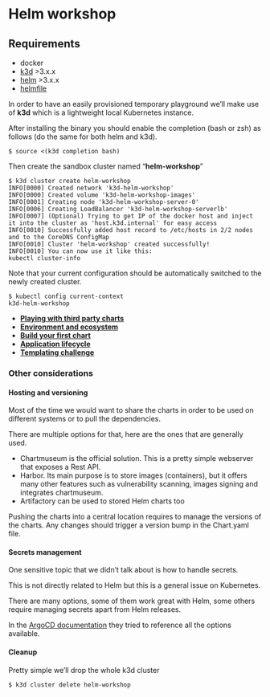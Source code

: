 # Helm workshop

## Requirements

* docker
* [k3d](https://k3d.io/) >3.x.x
* [helm](https://helm.sh/docs/intro/install/) >3.x.x
* [helmfile](https://github.com/roboll/helmfile)

In order to have an easily provisioned temporary playground we’ll make use of **k3d** which is a lightweight local Kubernetes instance.

After installing the binary you should enable the completion (bash or zsh) as follows (do the same for both helm and k3d).

```console
$ source <(k3d completion bash)
```

Then create the sandbox cluster named “**helm-workshop**”

```console
$ k3d cluster create helm-workshop
INFO[0000] Created network 'k3d-helm-workshop'
INFO[0000] Created volume 'k3d-helm-workshop-images'
INFO[0001] Creating node 'k3d-helm-workshop-server-0'
INFO[0006] Creating LoadBalancer 'k3d-helm-workshop-serverlb'
INFO[0007] (Optional) Trying to get IP of the docker host and inject it into the cluster as 'host.k3d.internal' for easy access
INFO[0010] Successfully added host record to /etc/hosts in 2/2 nodes and to the CoreDNS ConfigMap
INFO[0010] Cluster 'helm-workshop' created successfully!
INFO[0010] You can now use it like this:
kubectl cluster-info
```

Note that your current configuration should be automatically switched to the newly created cluster.

```console
$ kubectl config current-context
k3d-helm-workshop
```

* **[Playing with third party charts](docs/01_third_party.md)**
* **[Environment and ecosystem](docs/02_ecosystem.md)**
* **[Build your first chart](docs/03_build_chart.md)**
* **[Application lifecycle](docs/04_lifecycle.md)**
* **[Templating challenge](docs/05_templating_practice.md)**

### Other considerations

#### Hosting and versioning

Most of the time we would want to share the charts in order to be used on different systems or to pull the dependencies.

There are multiple options for that, here are the ones that are generally used.


*   Chartmuseum is the official solution. This is a pretty simple webserver that exposes a Rest API.
*   Harbor. Its main purpose is to store images (containers), but it offers many other features such as vulnerability scanning, images signing and integrates chartmuseum.
*   Artifactory can be used to stored Helm charts too

Pushing the charts into a central location requires to manage the versions of the charts. Any changes should trigger a version bump in the Chart.yaml file.

#### Secrets management

One sensitive topic that we didn’t talk about is how to handle secrets.

This is not directly related to Helm but this is a general issue on Kubernetes.

There are many options, some of them work great with Helm, some others require managing secrets apart from Helm releases.

In the [ArgoCD documentation](https://argoproj.github.io/argo-cd/operator-manual/secret-management/) they tried to reference all the options available.

#### Cleanup

Pretty simple we’ll drop the whole k3d cluster

```console
$ k3d cluster delete helm-workshop
```